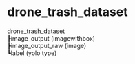 # drone_trash_dataset
drone_trash_dataset  
┣image_output (imagewithbox)  
┣image_output_raw (image)  
┗label (yolo type)  

